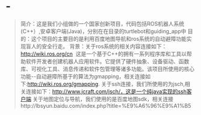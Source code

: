 # -
>简介：这是我们小组做的一个国家创新项目，代码包括ROS机器人系统(C++）,安卓客户端(Java)，分别在在目录的turtlebot和guiding_app中
>目的：这个项目的主要目的是利用百度地图导航和ros系统的自动避障功能实现盲人的安全行走。
>背景：关于ros系统的相关内容连接如下：http://wiki.ros.org/cn  这是一个基于C++的拥有一系列程序库和工具以帮助软件开发者创建机器人应用软件。它提供了硬件抽象、设备驱动、函数库、可视化工具、消息传递和软件包管理等诸多功能。该项目所使用的核心功能--自动避障所基于的算法为gmapping，相关连接如下:http://wiki.ros.org/gmapping.
关于ssh连接，我们所使用的为jsch,相关连接如下：http://www.jcraft.com/jsch/，这是一个纯java实现的ssh客户端
关于地图定位与导航，我们使用的是百度地图sdk，相关连接http://lbsyun.baidu.com/index.php?title=%E9%A6%96%E9%A1%B5


